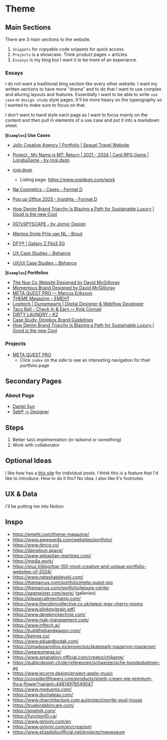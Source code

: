 # Theme

## Main Sections
There are 3 main sections to the website.

1. `Snippets` for copyable code snippets for quick access
1. `Projects` is a showcase. Think product pages + articles.
1. `Essasys` is my blog but I want it to be more of an experiance.

### Essays
I do not want a traditional blog section like every other website. I want my written sections to have more "drama" and to do that I want to use complex and alluring layouts and features. Essentially I want to be able to write `use case` or `design study` style pages. It'll be more heavy on the typeography so I wanted to make sure to focus on that.

I don't want to hand style each page as I want to focus mainly on the content and then pull in elements of a use case and put it into a markdown sheet.

**[`Examples`] Use Cases**
- [Jolly Creative Agency | Portfolio | Sequel Travel Website](https://jollycreativeagency.com/portfolio/sequel-travel/)
- [Project : My Name is MT: Return | 2021 - 2024 | Card RPG Game | LongtuGame - by rogi.dsgn](https://www.rogidsgn.com/cms-archives/my-name-is-mt)
- [rogi.dsgn](https://www.rogidsgn.com/cms-projects/tera-classic)
  - Listing page: https://www.rogidsgn.com/work
- [Nø Cosmetics - Cases - Format D](https://www.format-d.com/cases/no-cosmetics.html)
- [Pop up Office 2025 - Insights - Format D](https://www.format-d.com/insights/pop-up-office-2025.html)
- [How Denim Brand Triarchy Is Blazing a Path for Sustainable Luxury | Good is the new Cool](https://goodisthenewcool.com/articles/triarchy-for-sustainable-luxury)
- [007xSPYSCAPE - by Jomor Design](https://jomor-design-2019.webflow.io/work/007xspyscape)

- [Mentos Grote Prijs van NL - Bruut](https://bruut.media/case/mentos-grote-prijs-van-nederland/)
- [DFY® | Galaxy Z Flip3 5G](https://www.dfy.co.kr/work/galaxy-z-flip3-5g/)
- [UX Case Studies :: Behance](https://www.behance.net/gallery/138667665/UX-Case-Studies?tracking_source=search_projects|best+case+studies&l=0)
- [UX/UI Case Studies :: Behance](https://www.behance.net/gallery/225774943/UXUI-Case-Studies?tracking_source=search_projects|best+case+studies&l=2)

**[`Examples`] Portfolios**
- [The Nue Co Website Designed by David McGillivray](https://www.dmcg.co/projects/nueco)
- [Momentous Brand Designed by David McGillivray](https://www.dmcg.co/projects/momentous)
- [META QUEST PRO — Marcus Eriksson](https://themarcus.com/portfolio/kenya-and-carmel)
- [THEME Magazine – EMEHT](https://emeht.com/theme-magazine/)
- [Logitech | Dumemearts | Digital Designer & Webflow Developer](https://dumemearts.com/projects/logitech-g)
- [Taco Bell - Check In & Earn — Kyle Conrad](https://kyleconrad.com/tacobell-checkin/)
- [DIRTY LAUNDRY – Κ2](https://www.k2.gr/project/dirty-laundry/)
- [Case Study: Dropbox Brand Guidelines](https://www.awwwards.com/case-study-dropbox-brand-guidelines.html)
- [How Denim Brand Triarchy Is Blazing a Path for Sustainable Luxury | Good is the new Cool](https://goodisthenewcool.com/articles/triarchy-for-sustainable-luxury)

### Projects
- [META QUEST PRO](https://themarcus.com/portfolio/meta-quest-pro)
  - Click `index` on the side to see an interesting navigation for their portfolio page

## Secondary Pages
### About Page
- [Daniel Sun](https://danielsun.space/#story)
- [Seb® → Designer](https://www.sebastian-martinez.com/)

## Steps
1. Better `SASS` implimentation (or tailwind or something)
1. Work with collaborator

## Optional Ideas
I like how  has a [this site](https://blog.martin-haehnel.de/2025/05/11/obsidian-callouts-eleventy/) for individual posts. I think this is a feature that I'd like to introduce. How to do it tho? No idea. I also like it's footnotes

## UX & Data
I'll be putting me into Notion

## Inspo
- https://emeht.com/theme-magazine/
- https://www.awwwards.com/websites/portfolio/
- https://www.dmcg.co/
- https://danielsun.space/
- https://www.sebastian-martinez.com/
- https://media.work/
- https://muz.li/blog/top-100-most-creative-and-unique-portfolio-websites-of-2024/
- https://www.natashatalevski.com/
- https://themarcus.com/portfolio/meta-quest-pro
- https://themarcus.com/portfolio/leisure-center
- https://sagmeister.com/work/ (galleries)
- https://pleasecallmechamp.com/
- https://www.therobincollective.co.uk/pepsi-max-cherry-rooms
- https://www.blinkmybrain.wtf/
- https://www.derekmckechnie.com/
- https://www.mak-management.com/
- https://www.inftech.ai/
- https://buildthebandwagon.com/
- https://beings.co/
- https://www.eduardbodak.com/
- https://zimadesarrollos.es/proyectos/skatepark-mazarron-mazarron/
- https://weareomega.io/
- https://www.amanation-official.com/creator/chikame/
- https://publicdesign.ch/de/referenzen/schweizerische-bundesbahnen-ag
- https://www.lecorre.design/project-apple-music
- https://consideritflowers.com/products/sherb-cream-pie-premium-thca-flower?variant=44814976549047
- https://www.medusmo.com/
- https://www.duchateau.com/
- https://www.oharchitecture.com.au/project/myrtle-pool-house
- https://truekindskincare.com/
- https://amelnik.com/
- https://function10.ca/
- https://www.ginivini.com/en
- https://www.ginivini.com/en/creazioni
- https://www.elizadoltuofficial.net/projects/meowseum
